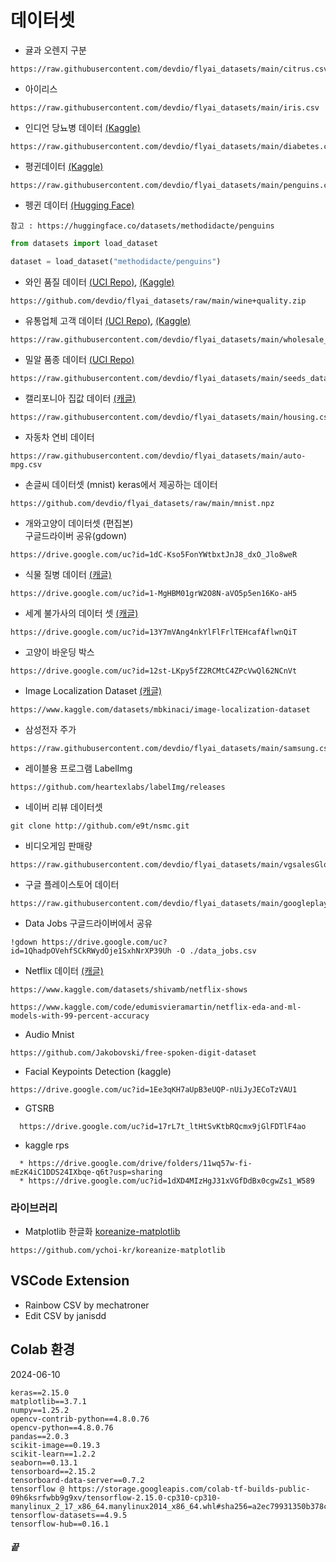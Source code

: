 # 데이터셋  
  
- 귤과 오렌지 구분
```
https://raw.githubusercontent.com/devdio/flyai_datasets/main/citrus.csv
```
-  아이리스
```
https://raw.githubusercontent.com/devdio/flyai_datasets/main/iris.csv
```
- 인디언 당뇨병 데이터 [(Kaggle)](https://www.kaggle.com/datasets/uciml/pima-indians-diabetes-database)
```
https://raw.githubusercontent.com/devdio/flyai_datasets/main/diabetes.csv
```

- 평귄데이터 [(Kaggle)](https://www.kaggle.com/datasets/parulpandey/palmer-archipelago-antarctica-penguin-data)
```
https://raw.githubusercontent.com/devdio/flyai_datasets/main/penguins.csv
```
- 펭귄 데이터 [(Hugging Face)](https://huggingface.co/datasets/methodidacte/penguins)
```
참고 : https://huggingface.co/datasets/methodidacte/penguins
```
```python
from datasets import load_dataset

dataset = load_dataset("methodidacte/penguins")
```
- 와인 품질 데이터 [(UCI Repo)](https://archive.ics.uci.edu/dataset/186/wine+quality), [(Kaggle)](https://www.kaggle.com/datasets/uciml/red-wine-quality-cortez-et-al-2009?resource=download)
```
https://github.com/devdio/flyai_datasets/raw/main/wine+quality.zip
```

-  유통업체 고객 데이터 [(UCI Repo)](https://archive.ics.uci.edu/dataset/292/wholesale+customers), [(Kaggle)](https://www.kaggle.com/datasets/sahistapatel96/wholesale-customer-datacsv)
```
https://raw.githubusercontent.com/devdio/flyai_datasets/main/wholesale_customers_data.csv
```
- 밀알 품종 데이터 [(UCI Repo)](https://archive.ics.uci.edu/dataset/236/seeds)
```
https://raw.githubusercontent.com/devdio/flyai_datasets/main/seeds_dataset.txt
```
- 캘리포니아 집값 데이터 [(캐글)](https://www.kaggle.com/datasets/camnugent/california-housing-prices?resource=download)
```
https://raw.githubusercontent.com/devdio/flyai_datasets/main/housing.csv
```

- 자동차 연비 데이터
```
https://raw.githubusercontent.com/devdio/flyai_datasets/main/auto-mpg.csv
```

- 손글씨 데이터셋 (mnist)
keras에서 제공하는 데이터
```
https://github.com/devdio/flyai_datasets/raw/main/mnist.npz
``` 

- 개와고양이 데이터셋 (편집본)  
구글드라이버 공유(gdown)  
```
https://drive.google.com/uc?id=1dC-Kso5FonYWtbxtJnJ8_dxO_Jlo8weR
```

- 식물 질병 데이터 [(캐글)](https://www.kaggle.com/datasets/arjuntejaswi/plant-village)
```
https://drive.google.com/uc?id=1-MgHBM01grW2O8N-aVO5p5en16Ko-aH5
```

-  세계 불가사의 데이터 셋  [(캐글)](https://www.kaggle.com/datasets/balabaskar/wonders-of-the-world-image-classification)
```
https://drive.google.com/uc?id=13Y7mVAng4nkYlFlFrlTEHcafAflwnQiT
```

- 고양이 바운딩 박스
```
https://drive.google.com/uc?id=12st-LKpy5fZ2RCMtC4ZPcVwQl62NCnVt
```

- Image Localization Dataset  [(캐글)](https://www.kaggle.com/datasets/mbkinaci/image-localization-dataset)
```
https://www.kaggle.com/datasets/mbkinaci/image-localization-dataset
```

- 삼성전자 주가
```
https://raw.githubusercontent.com/devdio/flyai_datasets/main/samsung.csv
```

- 레이블용 프로그램 LabelImg
```
https://github.com/heartexlabs/labelImg/releases
```

- 네이버 리뷰 데이터셋
```
git clone http://github.com/e9t/nsmc.git
```

- 비디오게임 판매량
```
https://raw.githubusercontent.com/devdio/flyai_datasets/main/vgsalesGlobale.csv
```
- 구글 플레이스토어 데이터
```
https://raw.githubusercontent.com/devdio/flyai_datasets/main/googleplaystore.csv
```

- Data Jobs
구글드라이버에서 공유
```
!gdown https://drive.google.com/uc?id=1QhadpOVehfSCkRWydOje1SxhNrXP39Uh -O ./data_jobs.csv
```

- Netflix 데이터 [(캐글)](https://www.kaggle.com/datasets/shivamb/netflix-shows)
```
https://www.kaggle.com/datasets/shivamb/netflix-shows

https://www.kaggle.com/code/edumisvieramartin/netflix-eda-and-ml-models-with-99-percent-accuracy
```

- Audio Mnist
```
https://github.com/Jakobovski/free-spoken-digit-dataset
```

- Facial Keypoints Detection (kaggle)
```
https://drive.google.com/uc?id=1Ee3qKH7aUpB3eUQP-nUiJyJECoTzVAU1
```

- GTSRB
```
  https://drive.google.com/uc?id=17rL7t_ltHtSvKtbRQcmx9jGlFDTlF4ao
```

-  kaggle rps
```
  * https://drive.google.com/drive/folders/11wq57w-fi-mEzK4iC1DDS24IXbqe-q6t?usp=sharing
  * https://drive.google.com/uc?id=1dXD4MIzHgJ31xVGfDdBx0cgwZs1_W589  
```

### 라이브러리
- Matplotlib 한글화
[koreanize-matplotlib](https://github.com/ychoi-kr/koreanize-matplotlib)
```
https://github.com/ychoi-kr/koreanize-matplotlib
```  

## VSCode Extension
- Rainbow CSV by mechatroner
- Edit CSV by janisdd

## Colab 환경 
2024-06-10
```
keras==2.15.0
matplotlib==3.7.1
numpy==1.25.2
opencv-contrib-python==4.8.0.76
opencv-python==4.8.0.76
pandas==2.0.3
scikit-image==0.19.3
scikit-learn==1.2.2
seaborn==0.13.1
tensorboard==2.15.2
tensorboard-data-server==0.7.2
tensorflow @ https://storage.googleapis.com/colab-tf-builds-public-09h6ksrfwbb9g9xv/tensorflow-2.15.0-cp310-cp310-manylinux_2_17_x86_64.manylinux2014_x86_64.whl#sha256=a2ec79931350b378c1ef300ca836b52a55751acb71a433582508a07f0de57c42
tensorflow-datasets==4.9.5
tensorflow-hub==0.16.1
```
##### 끝
